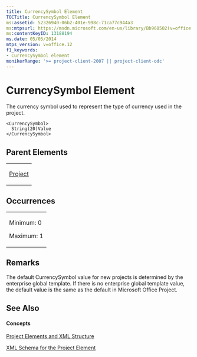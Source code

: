 ```yaml
---
title: CurrencySymbol Element
TOCTitle: CurrencySymbol Element
ms:assetid: 52326940-06b2-401e-998c-71ca77c944a3
ms:mtpsurl: https://msdn.microsoft.com/en-us/library/Bb968502(v=office.12)
ms:contentKeyID: 13188194
ms.date: 05/05/2014
mtps_version: v=office.12
f1_keywords:
- CurrencySymbol element
monikerRange: '>= project-client-2007 || project-client-odc'
---
```


# CurrencySymbol Element




The currency symbol used to represent the type of currency used in the project.

    <CurrencySymbol>
      String(20)Value
    </CurrencySymbol>

## Parent Elements

<table>
<colgroup>
<col style="width: 100%" />
</colgroup>
<tbody>
<tr class="odd">
<td><p><a href="project-element.md">Project</a></p></td>
</tr>
</tbody>
</table>

## Occurrences

<table>
<colgroup>
<col style="width: 100%" />
</colgroup>
<tbody>
<tr class="odd">
<td><p>Minimum: 0</p>
<p>Maximum: 1</p></td>
</tr>
</tbody>
</table>

## Remarks

The default CurrencySymbol value for new projects is determined by the enterprise global template. If there is no enterprise global template value, the default value is the same as the default in Microsoft Office Project.

## See Also

#### Concepts

[Project Elements and XML Structure](project-elements-and-xml-structure.md)

[XML Schema for the Project Element](xml-schema-for-the-project-element.md)

